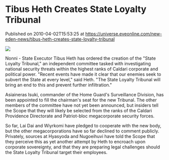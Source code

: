# Tibus Heth Creates State Loyalty Tribunal
Published on 2010-04-02T15:53:25 at https://universe.eveonline.com/new-eden-news/tibus-heth-creates-state-loyalty-tribunal

![](http://www.eve-mercury.net/images/mercurybanner.png)  
  
Nonni - State Executor Tibus Heth has ordered the creation of the "State Loyalty Tribunal," an independent committee tasked with investigating national security threats within the highest ranks of Caldari corporate and political power. "Recent events have made it clear that our enemies seek to subvert the State at every level," said Heth. "The State Loyalty Tribunal will bring an end to this and prevent further infiltration."

Asiaineras Isuki, commander of the Home Guard's Surveillance Division, has been appointed to fill the chairman's seat for the new Tribunal. The other members of the committee have not yet been announced, but insiders tell the Scope that they will likely be selected from the ranks of the Caldari Providence Directorate and Patriot-bloc megacorporate security forces.

So far, Lai Dai and Wiyrkomi have pledged to cooperate with the new body, but the other megacorporations have so far declined to comment publicly. Privately, sources at Hyasyoda and Nugoeihuvi have told the Scope that they perceive this as yet another attempt by Heth to encroach upon corporate sovereignty, and that they are preparing legal challenges should the State Loyalty Tribunal target their employees.
